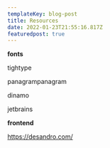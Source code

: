 ```yaml
---
templateKey: blog-post
title: Resources
date: 2022-01-23T21:55:16.817Z
featuredpost: true
---
```

**fonts**

tightype

panagrampanagram

dinamo

jetbrains

**frontend**


https://desandro.com/